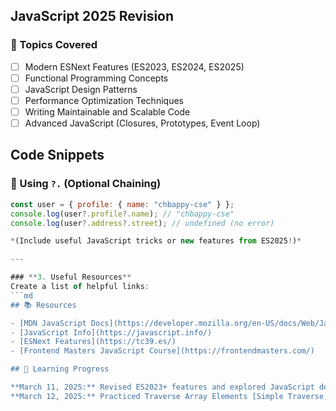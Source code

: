 ## JavaScript 2025 Revision  

### 📌 Topics Covered  
- [ ] Modern ESNext Features (ES2023, ES2024, ES2025)  
- [ ] Functional Programming Concepts  
- [ ] JavaScript Design Patterns  
- [ ] Performance Optimization Techniques  
- [ ] Writing Maintainable and Scalable Code  
- [ ] Advanced JavaScript (Closures, Prototypes, Event Loop)  

## Code Snippets  

### 🔹 Using `?.` (Optional Chaining)  
```javascript
const user = { profile: { name: "chbappy-cse" } };
console.log(user?.profile?.name); // "chbappy-cse"
console.log(user?.address?.street); // undefined (no error)

*(Include useful JavaScript tricks or new features from ES2025!)*  

---

### **3. Useful Resources**  
Create a list of helpful links:  
```md
## 📚 Resources  

- [MDN JavaScript Docs](https://developer.mozilla.org/en-US/docs/Web/JavaScript)  
- [JavaScript Info](https://javascript.info/)  
- [ESNext Features](https://tc39.es/)  
- [Frontend Masters JavaScript Course](https://frontendmasters.com/)  

## 📅 Learning Progress  

**March 11, 2025:** Revised ES2023+ features and explored JavaScript design patterns.  
**March 12, 2025:** Practiced Traverse Array Elements [Simple Traverse, Array Sum & Avg, Find Large Number, Find Small Number].  


